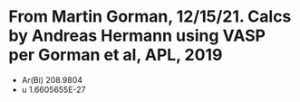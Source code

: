 # From Martin Gorman, 12/15/21. Calcs by Andreas Hermann using VASP per Gorman et al, APL, 2019
- Ar(Bi)	208.9804
- u	1.6605655E-27
